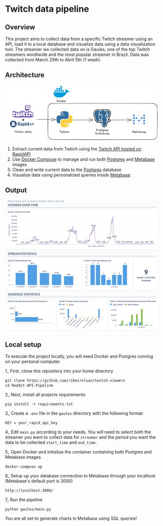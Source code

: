 # Twitch data pipeline

## Overview
This project aims to collect data from a specific Twitch streamer using an API, load it to a local database and visualize data using a data visualization tool. The streamer we collected data on is Gaules, one of the top Twitch streamers wordlwide and the most popular streamer in Brazil. Data was collected from March 29th to Abril 5th (1 week).

## Architecture
![Data architecture](/images/twitch_viewers_chart.png "Data architecture")
1. Extract current data from Twtich using the [Twitch API hosted on RapidAPI](https://rapidapi.com/kingsizeblock/api/gwyo-twitch/)
2. Use [Docker Compose](https://docs.docker.com/compose/) to manage and run both [Postgres](https://www.postgresql.org/) and [Metabase](https://www.metabase.com/) images
3. Clean and write current data to the [Postgres](https://www.postgresql.org/) database
4. Visualize data using personalized queries inside [Metabase](https://www.metabase.com/)

## Output
![Dashboard](/images/dashboard.png "Dashboard")

## Local setup
To execute the project locally, you will need Docker and Postgres running on your personal computer. 

1_ First, clone this repository into your home directory

```
git clone https://github.com/ribeiroluan/twitch-viewers
cd Reddit-API-Pipeline
```

2_ Next, install all projects requirements

```
pip install -r requirements.txt
```

3_ Create a `.env` file in the `gaules` directory with the following format:
```
KEY = your_rapid_api_key
```

4_ Edit `main.py` according to your needs. You will need to select both the streamer you want to collect data for `streamer` and the period you want the data to be collected `start_time` and `end_time`.


5_ Open Docker and initialize the container containing both Postgres and Metabase images
```
docker-compose up
```

6_ Setup up your database connection to Metabase through your localhost (Metabase's default port is 3000)
```
http://localhost:3000/
```

7_ Run the pipeline 
```
python gaules/main.py
```

You are all set to generate charts in Metabase using SQL queries!
